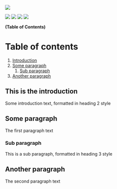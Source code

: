 ![](https://github.com/WillsCHEATTT/WCCore/blob/main/images/WCCore.png)

![](https://img.shields.io/github/tag/WillsCHEATTT/WCCore)
![](https://img.shields.io/github/release/WillsCHEATTT/WCCore)
![](https://img.shields.io/github/issues/WillsCHEATTT/WCCore)
![](https://img.shields.io/brower/v/WCCore)

**(Table of Contents)**

# Table of contents
1. [Introduction](#introduction)
2. [Some paragraph](#paragraph1)
    1. [Sub paragraph](#subparagraph1)
3. [Another paragraph](#paragraph2)

## This is the introduction <a name="introduction"></a>
Some introduction text, formatted in heading 2 style

## Some paragraph <a name="paragraph1"></a>
The first paragraph text

### Sub paragraph <a name="subparagraph1"></a>
This is a sub paragraph, formatted in heading 3 style

## Another paragraph <a name="paragraph2"></a>
The second paragraph text
